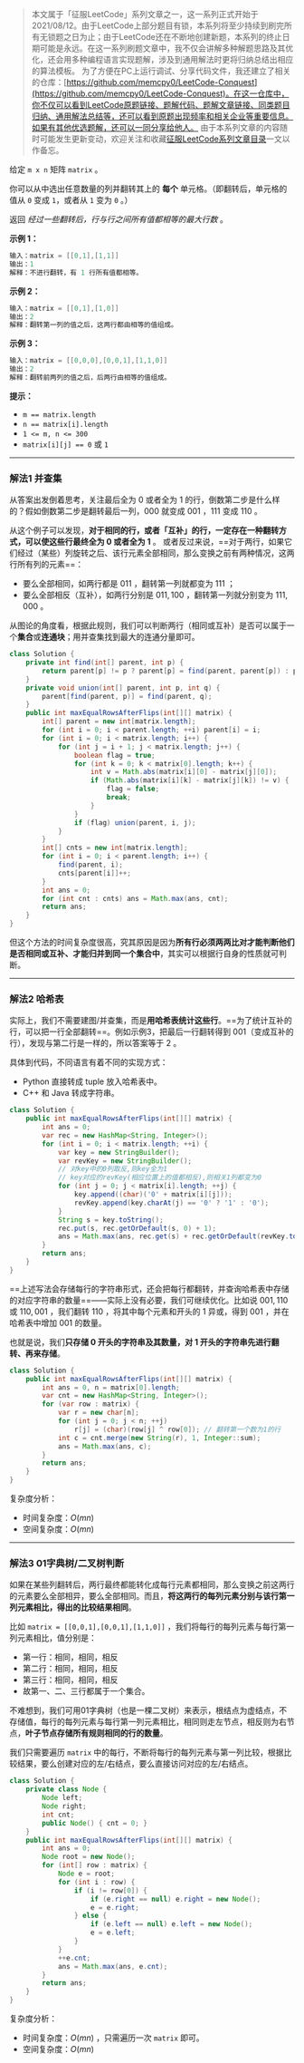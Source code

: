 > 本文属于「征服LeetCode」系列文章之一，这一系列正式开始于2021/08/12。由于LeetCode上部分题目有锁，本系列将至少持续到刷完所有无锁题之日为止；由于LeetCode还在不断地创建新题，本系列的终止日期可能是永远。在这一系列刷题文章中，我不仅会讲解多种解题思路及其优化，还会用多种编程语言实现题解，涉及到通用解法时更将归纳总结出相应的算法模板。
> <b></b>
> 为了方便在PC上运行调试、分享代码文件，我还建立了相关的仓库：[https://github.com/memcpy0/LeetCode-Conquest](https://github.com/memcpy0/LeetCode-Conquest)。在这一仓库中，你不仅可以看到LeetCode原题链接、题解代码、题解文章链接、同类题目归纳、通用解法总结等，还可以看到原题出现频率和相关企业等重要信息。如果有其他优选题解，还可以一同分享给他人。
> <b></b>
> 由于本系列文章的内容随时可能发生更新变动，欢迎关注和收藏[征服LeetCode系列文章目录](https://memcpy0.blog.csdn.net/article/details/119656559)一文以作备忘。

给定 `m x n` 矩阵 `matrix` 。

你可以从中选出任意数量的列并翻转其上的 **每个** 单元格。（即翻转后，单元格的值从 `0` 变成 `1`，或者从 `1` 变为 `0` 。）

返回 _经过一些翻转后，行与行之间所有值都相等的最大行数_ 。

**示例 1：**
```java
输入：matrix = [[0,1],[1,1]]
输出：1
解释：不进行翻转，有 1 行所有值都相等。
```
**示例 2：**
```java
输入：matrix = [[0,1],[1,0]]
输出：2
解释：翻转第一列的值之后，这两行都由相等的值组成。
```
**示例 3：**
```java
输入：matrix = [[0,0,0],[0,0,1],[1,1,0]]
输出：2
解释：翻转前两列的值之后，后两行由相等的值组成。
```
**提示：**
-   `m == matrix.length`
-   `n == matrix[i].length`
-   `1 <= m, n <= 300`
-   `matrix[i][j] == 0` 或 `1`

---
### 解法1 并查集
从答案出发倒着思考，关注最后全为 $0$ 或者全为 $1$ 的行，倒数第二步是什么样的？假如倒数第二步是翻转最后一列，$000$ 就变成 $001$ ，$111$ 变成 $110$ 。

从这个例子可以发现，**对于相同的行，或者「互补」的行，一定存在一种翻转方式，可以使这些行最终全为 $0$ 或者全为 $1$** 。 或者反过来说，==对于两行，如果它们经过（某些）列旋转之后、该行元素全部相同，那么变换之前有两种情况，这两行所有列的元素==：
- 要么全部相同，如两行都是 $011$ ，翻转第一列就都变为 $111$ ；
- 要么全部相反（互补），如两行分别是 $011, 100$ ，翻转第一列就分别变为 $111, 000$ 。

从图论的角度看，根据此规则，我们可以判断两行（相同或互补）是否可以属于一个**集合**或**连通块**；用并查集找到最大的连通分量即可。
```java
class Solution {
    private int find(int[] parent, int p) {
        return parent[p] != p ? parent[p] = find(parent, parent[p]) : parent[p]; 
    }
    private void union(int[] parent, int p, int q) {
        parent[find(parent, p)] = find(parent, q);
    }
    public int maxEqualRowsAfterFlips(int[][] matrix) {
        int[] parent = new int[matrix.length];
        for (int i = 0; i < parent.length; ++i) parent[i] = i;
        for (int i = 0; i < matrix.length; i++) {
            for (int j = i + 1; j < matrix.length; j++) {
                boolean flag = true;
                for (int k = 0; k < matrix[0].length; k++) {
                    int v = Math.abs(matrix[i][0] - matrix[j][0]);
                    if (Math.abs(matrix[i][k] - matrix[j][k]) != v) {
                        flag = false;
                        break;
                    }
                }
                if (flag) union(parent, i, j);
            }
        }
        int[] cnts = new int[matrix.length];
        for (int i = 0; i < parent.length; i++) {
            find(parent, i);
            cnts[parent[i]]++;
        }
        int ans = 0;
        for (int cnt : cnts) ans = Math.max(ans, cnt); 
        return ans;
    }
}
```
但这个方法的时间复杂度很高，究其原因是因为**所有行必须两两比对才能判断他们是否相同或互补、才能归并到同一个集合中**，其实可以根据行自身的性质就可判断。

---
### 解法2 哈希表 
实际上，我们不需要建图/并查集，而是**用哈希表统计这些行**。==为了统计互补的行，可以把一行全部翻转==。例如示例3，把最后一行翻转得到 $001$（变成互补的行），发现与第二行是一样的，所以答案等于 $2$ 。

具体到代码，不同语言有着不同的实现方式：
- Python 直接转成 tuple 放入哈希表中。
- C++ 和 Java 转成字符串。

```java
class Solution {
    public int maxEqualRowsAfterFlips(int[][] matrix) {
        int ans = 0;
        var rec = new HashMap<String, Integer>();
        for (int i = 0; i < matrix.length; ++i) {
            var key = new StringBuilder();
            var revKey = new StringBuilder();
            // 对key中的0列取反,则key全为1
            // key对应的revKey(相应位置上的值都相反),则相关1列都变为0
            for (int j = 0; j < matrix[i].length; ++j) {
                key.append((char)('0' + matrix[i][j]));
                revKey.append(key.charAt(j) == '0' ? '1' : '0');
            }
            String s = key.toString();
            rec.put(s, rec.getOrDefault(s, 0) + 1);            
            ans = Math.max(ans, rec.get(s) + rec.getOrDefault(revKey.toString(), 0));
        }
        return ans;
    }
}
```
==上述写法会存储每行的字符串形式，还会把每行都翻转，并查询哈希表中存储的对应字符串的数量==——实际上没有必要，我们可继续优化。比如说 $001, 110$ 或 $110, 001$ ，我们翻转 $110$ ，将其中每个元素和开头的 $1$ 异或，得到 $001$ ，并在哈希表中增加 $001$ 的数量。

也就是说，我们**只存储 $0$ 开头的字符串及其数量，对 $1$ 开头的字符串先进行翻转、再来存储**。
```java
class Solution {
    public int maxEqualRowsAfterFlips(int[][] matrix) {
        int ans = 0, n = matrix[0].length;
        var cnt = new HashMap<String, Integer>();
        for (var row : matrix) {
            var r = new char[n];
            for (int j = 0; j < n; ++j)
                r[j] = (char)(row[j] ^ row[0]); // 翻转第一个数为1的行
            int c = cnt.merge(new String(r), 1, Integer::sum);
            ans = Math.max(ans, c);
        }
        return ans;
    }
}
```
复杂度分析：
- 时间复杂度：$O(mn)$  
- 空间复杂度：$O(mn)$ 

---
### 解法3 01字典树/二叉树判断
如果在某些列翻转后，两行最终都能转化成每行元素都相同，那么变换之前这两行的元素要么全部相异，要么全部相同。而且，**将这两行的每列元素分别与该行第一列元素相比，得出的比较结果相同**。

比如 `matrix = [[0,0,1],[0,0,1],[1,1,0]]` ，我们将每行的每列元素与每行第一列元素相比，值分别是：
- 第一行：相同，相同，相反 
- 第二行：相同，相同，相反 
- 第三行：相同，相同，相反 
- 故第一、二、三行都属于一个集合。

不难想到，我们可用01字典树（也是一棵二叉树）来表示，根结点为虚结点，不存储值，每行的每列元素与每行第一列元素相比，相同则走左节点，相反则为右节点，**叶子节点存储所有规则相同的行的数量**。

我们只需要遍历 `matrix` 中的每行，不断将每行的每列元素与第一列比较，根据比较结果，要么创建对应的左/右结点，要么直接访问对应的左/右结点。
```java
class Solution { 
    private class Node {
        Node left;
        Node right;
        int cnt;
        public Node() { cnt = 0; }
    }
    public int maxEqualRowsAfterFlips(int[][] matrix) {
        int ans = 0;
        Node root = new Node();
        for (int[] row : matrix) {
            Node e = root;
            for (int i : row) {
                if (i != row[0]) {
                    if (e.right == null) e.right = new Node();
                    e = e.right;
                } else {
                    if (e.left == null) e.left = new Node();
                    e = e.left;
                }
            }
            ++e.cnt;
            ans = Math.max(ans, e.cnt);
        }
        return ans;
    }
}
```
复杂度分析：
- 时间复杂度：$O(mn)$ ，只需遍历一次 `matrix` 即可。
- 空间复杂度：$O(mn)$ 
